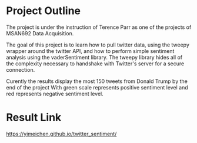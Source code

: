 # Project Outline
The project is under the instruction of Terence Parr as one of the projects of MSAN692 Data Acquisition.


The goal of this project is to learn how to pull twitter data, using the tweepy wrapper around the twitter API, and how to perform simple sentiment analysis using the vaderSentiment library. The tweepy library hides all of the complexity necessary to handshake with Twitter's server for a secure connection.

Curently the results display the most 150 tweets from Donald Trump by the end of the project With green scale represents positive sentiment level and red represents negative sentiment level. 

# Result Link
https://yimeichen.github.io/twitter_sentiment/
